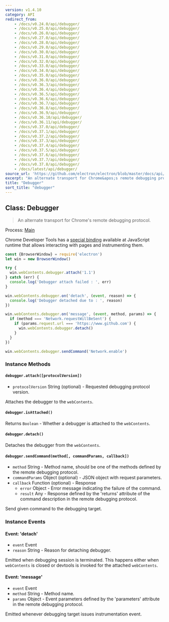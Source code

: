 ```yaml
---
version: v1.4.10
category: API
redirect_from:
    - /docs/v0.24.0/api/debugger/
    - /docs/v0.25.0/api/debugger/
    - /docs/v0.26.0/api/debugger/
    - /docs/v0.27.0/api/debugger/
    - /docs/v0.28.0/api/debugger/
    - /docs/v0.29.0/api/debugger/
    - /docs/v0.30.0/api/debugger/
    - /docs/v0.31.0/api/debugger/
    - /docs/v0.32.0/api/debugger/
    - /docs/v0.33.0/api/debugger/
    - /docs/v0.34.0/api/debugger/
    - /docs/v0.35.0/api/debugger/
    - /docs/v0.36.0/api/debugger/
    - /docs/v0.36.3/api/debugger/
    - /docs/v0.36.4/api/debugger/
    - /docs/v0.36.5/api/debugger/
    - /docs/v0.36.6/api/debugger/
    - /docs/v0.36.7/api/debugger/
    - /docs/v0.36.8/api/debugger/
    - /docs/v0.36.9/api/debugger/
    - /docs/v0.36.10/api/debugger/
    - /docs/v0.36.11/api/debugger/
    - /docs/v0.37.0/api/debugger/
    - /docs/v0.37.1/api/debugger/
    - /docs/v0.37.2/api/debugger/
    - /docs/v0.37.3/api/debugger/
    - /docs/v0.37.4/api/debugger/
    - /docs/v0.37.5/api/debugger/
    - /docs/v0.37.6/api/debugger/
    - /docs/v0.37.7/api/debugger/
    - /docs/v0.37.8/api/debugger/
    - /docs/latest/api/debugger/
source_url: 'https://github.com/electron/electron/blob/master/docs/api/debugger.md'
excerpt: "An alternate transport for Chrome&apos;s remote debugging protocol."
title: "Debugger"
sort_title: "debugger"
---
```


## Class: Debugger

> An alternate transport for Chrome's remote debugging protocol.

Process: [Main](http://electron.atom.io/docs/tutorial/quick-start#main-process)

Chrome Developer Tools has a [special binding][rdp] available at JavaScript
runtime that allows interacting with pages and instrumenting them.

```javascript
const {BrowserWindow} = require('electron')
let win = new BrowserWindow()

try {
  win.webContents.debugger.attach('1.1')
} catch (err) {
  console.log('Debugger attach failed : ', err)
}

win.webContents.debugger.on('detach', (event, reason) => {
  console.log('Debugger detached due to : ', reason)
})

win.webContents.debugger.on('message', (event, method, params) => {
  if (method === 'Network.requestWillBeSent') {
    if (params.request.url === 'https://www.github.com') {
      win.webContents.debugger.detach()
    }
  }
})

win.webContents.debugger.sendCommand('Network.enable')
```

### Instance Methods

#### `debugger.attach([protocolVersion])`

* `protocolVersion` String (optional) - Requested debugging protocol version.

Attaches the debugger to the `webContents`.

#### `debugger.isAttached()`

Returns `Boolean` - Whether a debugger is attached to the `webContents`.

#### `debugger.detach()`

Detaches the debugger from the `webContents`.

#### `debugger.sendCommand(method[, commandParams, callback])`

* `method` String - Method name, should be one of the methods defined by the
   remote debugging protocol.
* `commandParams` Object (optional) - JSON object with request parameters.
* `callback` Function (optional) - Response
  * `error` Object - Error message indicating the failure of the command.
  * `result` Any - Response defined by the 'returns' attribute of
     the command description in the remote debugging protocol.

Send given command to the debugging target.

### Instance Events

#### Event: 'detach'

* `event` Event
* `reason` String - Reason for detaching debugger.

Emitted when debugging session is terminated. This happens either when
`webContents` is closed or devtools is invoked for the attached `webContents`.

#### Event: 'message'

* `event` Event
* `method` String - Method name.
* `params` Object - Event parameters defined by the 'parameters'
   attribute in the remote debugging protocol.

Emitted whenever debugging target issues instrumentation event.

[rdp]: https://developer.chrome.com/devtools/docs/debugger-protocol
[`webContents.findInPage`]: http://electron.atom.io/docs/api/web-contents#contentsfindinpagetext-options
